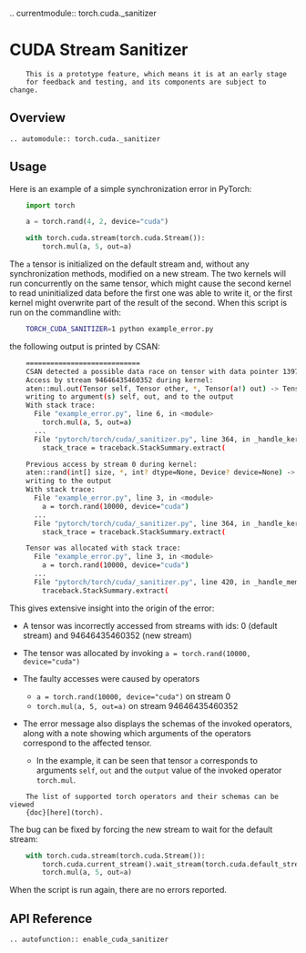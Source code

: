.. currentmodule:: torch.cuda._sanitizer

# CUDA Stream Sanitizer

```{note}
    This is a prototype feature, which means it is at an early stage
    for feedback and testing, and its components are subject to change.
```

## Overview

```{eval-rst}
.. automodule:: torch.cuda._sanitizer
```

## Usage

Here is an example of a simple synchronization error in PyTorch:

```python
    import torch

    a = torch.rand(4, 2, device="cuda")

    with torch.cuda.stream(torch.cuda.Stream()):
        torch.mul(a, 5, out=a)
```

The ``a`` tensor is initialized on the default stream and, without any synchronization
methods, modified on a new stream. The two kernels will run concurrently on the same tensor,
which might cause the second kernel to read uninitialized data before the first one was able
to write it, or the first kernel might overwrite part of the result of the second.
When this script is run on the commandline with:

```bash
    TORCH_CUDA_SANITIZER=1 python example_error.py
```

the following output is printed by CSAN:

```bash
    ============================
    CSAN detected a possible data race on tensor with data pointer 139719969079296
    Access by stream 94646435460352 during kernel:
    aten::mul.out(Tensor self, Tensor other, *, Tensor(a!) out) -> Tensor(a!)
    writing to argument(s) self, out, and to the output
    With stack trace:
      File "example_error.py", line 6, in <module>
        torch.mul(a, 5, out=a)
      ...
      File "pytorch/torch/cuda/_sanitizer.py", line 364, in _handle_kernel_launch
        stack_trace = traceback.StackSummary.extract(

    Previous access by stream 0 during kernel:
    aten::rand(int[] size, *, int? dtype=None, Device? device=None) -> Tensor
    writing to the output
    With stack trace:
      File "example_error.py", line 3, in <module>
        a = torch.rand(10000, device="cuda")
      ...
      File "pytorch/torch/cuda/_sanitizer.py", line 364, in _handle_kernel_launch
        stack_trace = traceback.StackSummary.extract(

    Tensor was allocated with stack trace:
      File "example_error.py", line 3, in <module>
        a = torch.rand(10000, device="cuda")
      ...
      File "pytorch/torch/cuda/_sanitizer.py", line 420, in _handle_memory_allocation
        traceback.StackSummary.extract(
```

This gives extensive insight into the origin of the error:

- A tensor was incorrectly accessed from streams with ids: 0 (default stream) and 94646435460352 (new stream)
- The tensor was allocated by invoking ``a = torch.rand(10000, device="cuda")``
- The faulty accesses were caused by operators
    - ``a = torch.rand(10000, device="cuda")`` on stream 0
    - ``torch.mul(a, 5, out=a)`` on stream 94646435460352
- The error message also displays the schemas of the invoked operators, along with a note
  showing which arguments of the operators correspond to the affected tensor.

  - In the example, it can be seen that tensor ``a`` corresponds to arguments ``self``, ``out``
    and the ``output`` value of the invoked operator ``torch.mul``.

```{seealso}
    The list of supported torch operators and their schemas can be viewed
    {doc}[here](torch).
```

The bug can be fixed by forcing the new stream to wait for the default stream:

```python
    with torch.cuda.stream(torch.cuda.Stream()):
        torch.cuda.current_stream().wait_stream(torch.cuda.default_stream())
        torch.mul(a, 5, out=a)
```

When the script is run again, there are no errors reported.

## API Reference

```{eval-rst}
.. autofunction:: enable_cuda_sanitizer
```